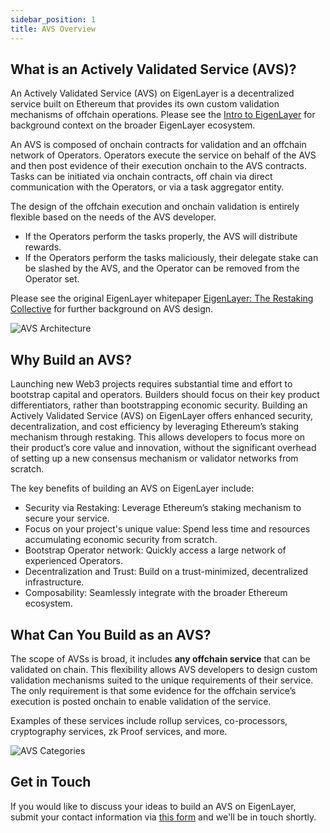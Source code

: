 ```yaml
---
sidebar_position: 1
title: AVS Overview
---
```



## What is an Actively Validated Service (AVS)?


An Actively Validated Service (AVS) on EigenLayer is a decentralized service built on Ethereum that provides its own custom validation mechanisms of offchain operations. Please see the [Intro to EigenLayer](https://docs.eigenlayer.xyz/eigenlayer/overview/) for background context on the broader EigenLayer ecosystem.

An AVS is composed of onchain contracts for validation and an offchain network of Operators. Operators execute the service on behalf of the AVS and then post evidence of their execution onchain to the AVS contracts. Tasks can be initiated via onchain contracts, off chain via direct communication with the Operators, or via a task aggregator entity.

The design of the offchain execution and onchain validation is entirely flexible based on the needs of the AVS developer. 
- If the Operators perform the tasks properly, the AVS will distribute rewards.
- If the Operators perform the tasks maliciously, their delegate stake can be slashed by the AVS, and the Operator can be removed from the Operator set. 

 Please see the original EigenLayer whitepaper [EigenLayer: The Restaking Collective](/docs/eigenlayer/overview/whitepaper.md) for further background on AVS design.

![AVS Architecture](/img/avs/avs-architecture-v2.png)


## Why Build an AVS?

Launching new Web3 projects requires substantial time and effort to bootstrap capital and operators. Builders should focus on their key product differentiators, rather than bootstrapping economic security. Building an Actively Validated Service (AVS) on EigenLayer offers enhanced security, decentralization, and cost efficiency by leveraging Ethereum’s staking mechanism through restaking. This allows developers to focus more on their product’s core value and innovation, without the significant overhead of setting up a new consensus mechanism or validator networks from scratch.

The key benefits of building an AVS on EigenLayer include:
- Security via Restaking: Leverage Ethereum’s staking mechanism to secure your service.
- Focus on your project's unique value: Spend less time and resources accumulating economic security from scratch.
- Bootstrap Operator network: Quickly access a large network of experienced Operators.
- Decentralization and Trust: Build on a trust-minimized, decentralized infrastructure.
- Composability: Seamlessly integrate with the broader Ethereum ecosystem.


## What Can You Build as an AVS?

The scope of AVSs is broad, it includes **any offchain service** that can be validated on chain. This flexibility allows AVS developers to design custom validation mechanisms suited to the unique requirements of their service. The only requirement is that some evidence for the offchain service’s execution is posted onchain to enable validation of the service.

Examples of these services include rollup services, co-processors, cryptography services, zk Proof services, and more.

![AVS Categories](/img/avs/avs-categories.png)


## Get in Touch

If you would like to discuss your ideas to build an AVS on EigenLayer, submit your contact information via [this form](https://share.hsforms.com/1BksFoaPjSk2l3pQ5J4EVCAein6l) and we'll be in touch shortly.
